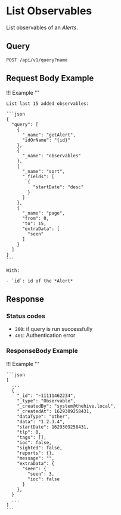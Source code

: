 # List Observables

List observables of an *Alerts*.

## Query

```plain
POST /api/v1/query?name
```

##  Request Body Example

!!! Example "" 
    
    List last 15 added observables:

    ```json
    {
      "query": [
        {
          "_name": "getAlert",
          "idOrName": "{id}"
        },
        {
          "_name": "observables"
        },
        {
          "_name": "sort",
          "_fields": [
            {
              "startDate": "desc"
            }
          ]
        },
        {
          "_name": "page",
          "from": 0,
          "to": 15,
          "extraData": [
            "seen"
          ]
        }
      ]
    }
    ```

    With:

    - `id`: id of the *Alert*

## Response

### Status codes

- `200`: if query is run successfully
- `401`: Authentication error

### ResponseBody Example

!!! Example ""

    ```json
    [
      ...
      {
        "_id": "~11111462234",
        "_type": "Observable",
        "_createdBy": "system@thehive.local",
        "_createdAt": 1629309258431,
        "dataType": "other",
        "data": "1.2.3.4",
        "startDate": 1629309258431,
        "tlp": 0,
        "tags": [],
        "ioc": false,
        "sighted": false,
        "reports": {},
        "message": "",
        "extraData": {
          "seen": {
            "seen": 3,
            "ioc": false
          }
        },
      }
      ...
    ]
    ```